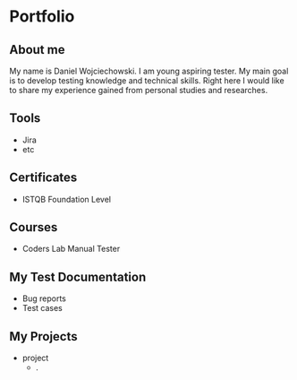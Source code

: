 # Portfolio

## About me

My name is Daniel Wojciechowski. I am young aspiring tester. My main goal is to develop testing knowledge and technical skills. Right here I would like to share my experience gained from personal studies and researches.

## Tools 

* Jira
* etc 

## Certificates

* ISTQB Foundation Level

## Courses

* Coders Lab Manual Tester

## My Test Documentation

* Bug reports
* Test cases

## My Projects

* project
  * .
